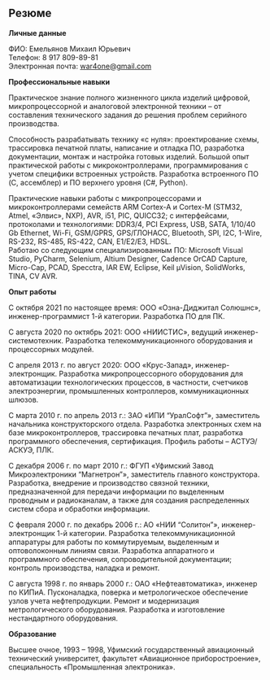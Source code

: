 ## Резюме

**Личные данные**  

ФИО: Емельянов Михаил Юрьевич  
Телефон: 8 917 809-89-81  
Электронная почта: war4one@gmail.com  

**Профессиональные навыки**  

Практическое знание полного жизненного цикла изделий цифровой, микропроцессорной и аналоговой электронной техники – от составления технического задания до решения проблем серийного производства.  

Способность разрабатывать технику «с нуля»: проектирование схемы, трассировка печатной платы, написание и отладка ПО, разработка документации, монтаж и настройка готовых изделий. Большой опыт практической работы с микроконтроллерами, программирования с учетом специфики встроенных устройств. Разработка встроенного ПО (C, ассемблер) и ПО верхнего уровня (C#, Python).  

Практические навыки работы с микропроцессорами и микроконтроллерами семейств ARM Cortex-A и Cortex-M (STM32, Atmel, «Элвис», NXP), AVR, i51, PIC, QUICC32; с интерфейсами, протоколами и технологиями: DDR3/4, PCI Express, USB, SATA, 1/10/40 Gb Ethernet, Wi-Fi, GSM/GPRS, GPS/ГЛОНАСС, Bluetooth, SPI, I2C, 1-Wire, RS-232, RS-485, RS-422, CAN, E1/E2/E3, HDSL.  
Работаю со следующим специализированным ПО: Microsoft Visual Studio, PyCharm, Selenium, Altium Designer, Cadence OrCAD Capture, Micro-Cap, PCAD, Specctra, IAR EW, Eclipse, Keil µVision, SolidWorks, TINA, CV AVR.  

**Опыт работы**  

С октября 2021 по настоящее время: ООО «Озна-Диджитал Солюшнс», инженер-программист 1-й категории. Разработка ПО для ПК.  

С августа 2020 по октябрь 2021: ООО «НИИСТИС», ведущий инженер-системотехник. Разработка телекоммуникационного оборудования и процессорных модулей.  

С апреля 2013 г. по август 2020: ООО «Крус-Запад», инженер-электронщик. Разработка микропроцессорного оборудования для автоматизации технологических процессов, в частности, счетчиков электроэнергии, промышленных контроллеров, коммуникационных шлюзов.  

С марта 2010 г. по апрель 2013 г.: ЗАО «ИПИ “УралСофт”», заместитель начальника конструкторского отдела. Разработка электронных схем на базе микроконтроллеров, трассировка печатных плат, разработка программного обеспечения, сертификация. Профиль работы – АСТУЭ/АСКУЭ, ПЛК.  

С декабря 2006 г. по март 2010 г.: ФГУП «Уфимский Завод Микроэлектроники “Магнетрон”», заместитель главного конструктора. Разработка, внедрение и производство связной техники, предназначенной для передачи информации по выделенным проводным и радиоканалам, а также для создания распределенных систем сбора и обработки информации.  

С февраля 2000 г. по декабрь 2006 г.: АО «НИИ “Солитон”», инженер-электронщик 1-й категории. Разработка телекоммуникационной аппаратуры для работы по коммутируемым, выделенным и оптоволоконным линиям связи. Разработка аппаратного и программного обеспечения, сопроводительной документации; контроль производства, наладка и ремонт.  

С августа 1998 г. по январь 2000 г.: ОАО «Нефтеавтоматика», инженер по КИПиА. Пусконаладка, поверка и метрологическое обеспечение узлов учета нефтепродукции. Ремонт и модернизация метрологического оборудования. Разработка и изготовление нестандартного оборудования.  

**Образование**  

Высшее очное, 1993 – 1998, Уфимский государственный авиационный технический университет, факультет «Авиационное приборостроение», специальность «Промышленная электроника».  
